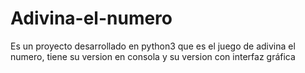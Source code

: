 # Adivina-el-numero
Es un proyecto desarrollado en python3 que es el juego de adivina el numero, tiene su version en consola y su version con interfaz gráfica
